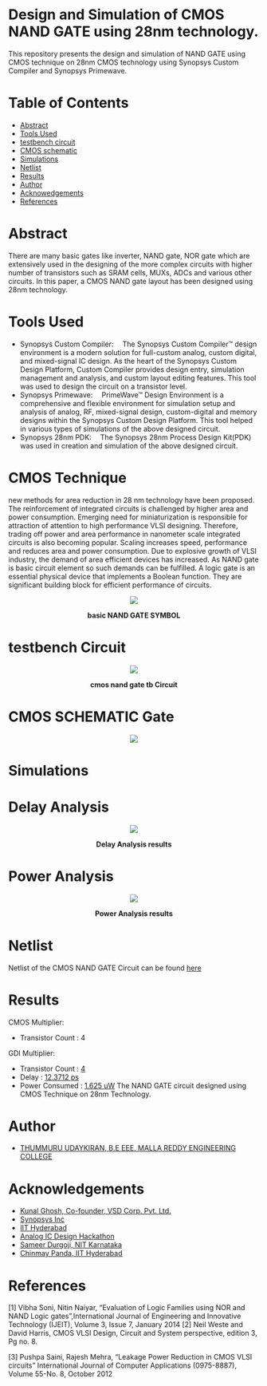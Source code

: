 # Design and Simulation of CMOS NAND GATE using 28nm technology.

This repository presents the design and simulation of NAND GATE using CMOS technique on 28nm CMOS technology using Synopsys Custom Compiler and Synopsys Primewave.

# Table of Contents
- [Abstract](https://github.com/udaykiran827/IIT-udaykiran827/README.md#abstract)
- [Tools Used](https://github.com/udaykiran827/IIT-udaykiran827/main/README.md#tools-used)
- [testbench circuit](https://github.com/udaykiran827/IIT-udaykiran827/blob/main/cp_lib1_nand2x1_tb_schematic.png)
- [CMOS schematic](https://github.com/udaykiran827/IIT-udaykiran827/blob/main/cp_lib1_nand2x1_schematic.png)
- [Simulations](https://github.com/udaykiran827/IIT-udaykiran827/blob/main/output.png)
- [Netlist](https://github.com/udaykiran827/IIT-udaykiran827/blob/main/cp_lib1_nand2x1.sp)
- [Results](https://github.com/udaykiran827/IIT-udaykiran827/blob/main/delay_power.png)
- [Author](https://github.com/udaykiran827/IIT-udaykiran827)
- [Acknowedgements](https://github.com/udaykiran827/IIT-udaykiran827#acknowledgements)
- [References](https://github.com/udaykiran827/IIT-udaykiran827/#references)

# Abstract

There are many basic gates like inverter, NAND gate, NOR gate which are extensively used in the designing of the more complex circuits with higher number of transistors such as SRAM cells, MUXs, ADCs and various other circuits. In this paper, a CMOS NAND gate layout has been designed using 28nm technology.

# Tools Used

- Synopsys Custom Compiler:  The Synopsys Custom Compiler™ design environment is a modern solution for full-custom analog, custom digital, and mixed-signal IC design. As the heart of the Synopsys Custom Design Platform, Custom Compiler provides design entry, simulation management and analysis, and custom layout editing features. This tool was used to design the circuit on a transistor level.
- Synopsys Primewave:  PrimeWave™ Design Environment is a comprehensive and flexible environment for simulation setup and analysis of analog, RF, mixed-signal design, custom-digital and memory designs within the Synopsys Custom Design Platform. This tool helped in various types of simulations of the above designed circuit.
- Synopsys 28nm PDK:  The Synopsys 28nm Process Design Kit(PDK) was used in creation and simulation of the above designed circuit.

# CMOS Technique

new methods for area reduction in 28 nm technology have been proposed. The reinforcement of integrated circuits is challenged by higher area and power consumption. Emerging need for miniaturization is responsible for attraction of attention to high performance VLSI designing. Therefore, trading off power and area performance in nanometer scale integrated circuits is also becoming popular. Scaling increases speed, performance and reduces area and power consumption. Due to explosive growth of VLSI industry, the demand of area efficient devices has increased. As NAND gate is basic circuit element so such demands can be fulfilled. A logic gate is an essential physical device that implements a Boolean function. They are significant building block for efficient performance of circuits.
<p align="center">
  <img src="https://github.com/udaykiran827/IIT-udaykiran827/blob/main/cp_lib1_nand2x1_symbol.png"> <br>
</p>
<p align="center">
  <b> basic NAND GATE SYMBOL </b> <br>
</p>

# testbench Circuit

<p align="center">
  <img src="https://github.com/udaykiran827/IIT-udaykiran827/blob/main/cp_lib1_nand2x1_tb_schematic.png"> <br>
</p>
<p align="center">
  <b>cmos nand gate tb Circuit </b> <br>
</p>

# CMOS SCHEMATIC Gate

<p align="center">
  <img src="https://github.com/udaykiran827/IIT-udaykiran827/blob/main/cp_lib1_nand2x1_schematic.png"> <br>
</p>


# Simulations

# Delay Analysis

<p align="center">
  <img src="https://github.com/udaykiran827/IIT-udaykiran827/blob/main/output.png"> <br>
</p>
<p align="center">
  <b> Delay Analysis results </b> <br>
</p>

# Power Analysis

<p align="center">
  <img src="https://github.com/udaykiran827/IIT-udaykiran827/blob/main/output.png"> <br>
</p>
<p align="center">
  <b> Power Analysis results </b> <br>
</p>

# Netlist

Netlist of the CMOS NAND GATE Circuit can be found [here](https://github.com/udaykiran827/IIT-udaykiran827/blob/main/cp_lib1_nand2x1.sp)

# Results

CMOS Multiplier:
- Transistor Count : 4 

GDI Multiplier:
- Transistor Count : [4](https://github.com/udaykiran827/IIT-udaykiran827/blob/main/cp_lib1_nand2x1_schematic.png)
- Delay            : [12.3712 ps](https://github.com/udaykiran827/IIT-udaykiran827/blob/main/delay_power.png)
- Power Consumed   : [1.625 uW](https://github.com/udaykiran827/IIT-udaykiran827/blob/main/delay_power.png)
The NAND GATE circuit designed using CMOS Technique on 28nm Technology.

# Author

- [THUMMURU UDAYKIRAN, B.E EEE, MALLA REDDY ENGINEERING COLLEGE](https://www.linkedin.com/in/thummuru-udaykiran/)

# Acknowledgements

- [Kunal Ghosh, Co-founder, VSD Corp. Pvt. Ltd.](https://www.linkedin.com/in/kunal-ghosh-vlsisystemdesign-com-28084836/)
- [Synopsys Inc](https://www.synopsys.com/)
- [IIT Hyderabad](https://iith.ac.in/)
- [Analog IC Design Hackathon](https://www.iith.ac.in/events/2022/02/15/Cloud-Based-Analog-IC-Design-Hackathon/)
- [Sameer Durgoji, NIT Karnataka](https://www.linkedin.com/in/sameer-s-durgoji-340b26180/)
- [Chinmay Panda, IIT Hyderabad](https://www.iith.ac.in/events/2022/02/15/Cloud-Based-Analog-IC-Design-Hackathon/)

# References

[1] Vibha Soni, Nitin Naiyar, “Evaluation of Logic Families using NOR and NAND Logic gates”,International Journal of Engineering and Innovative Technology (IJEIT), Volume 3, Issue 7, January 2014
[2] Neil Weste and David Harris, CMOS VLSI Design, Circuit and System perspective, edition 3, Pg no. 8.

[3] Pushpa Saini, Rajesh Mehra, “Leakage Power Reduction in CMOS VLSI circuits” International Journal of Computer Applications (0975-8887), Volume 55-No. 8, October 2012 

